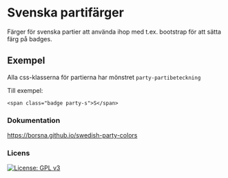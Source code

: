 # Svenska partifärger

Färger för svenska partier att använda ihop med t.ex. bootstrap för att sätta färg på badges.

## Exempel
Alla css-klasserna för partierna har mönstret `party-partibeteckning`

Till exempel: 
```
<span class="badge party-s">S</span>
```
### Dokumentation

https://borsna.github.io/swedish-party-colors

### Licens
[![License: GPL v3](https://img.shields.io/badge/License-GPL%20v3-blue.svg)](https://www.gnu.org/licenses/gpl-3.0)